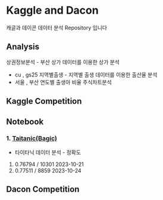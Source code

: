 # Kaggle and Dacon
캐글과 데이콘 데이터 분석 Repository 입니다

## Analysis
상권정보분석 - 부산 상가 데이터를 이용한 상가 분석
- cu , gs25
지역별출생 - 지역별 출생 데이터를 이용한 출산율 분석 
- 서울 , 부산 연도별 출생아 비율
주식차트분석

## Kaggle Competition

## Notebook
### 1. [Taitanic(Bagic)](https://www.kaggle.com/code/absdefgg/titanic)
 - 타이타닉 데이터 분석 - 정확도
 1. 0.76794 / 10301 2023-10-21
 2. 0.77511 / 8859  2023-10-24


## Dacon Competition

